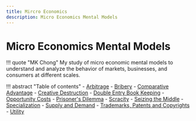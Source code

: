 ```yaml
---
title: Mircro Economics
description: Micro Economics Mental Models 
---
```


# Micro Economics Mental Models

!!! quote "MK Chong"
    My study of micro economic mental models to understand and analyze the behavior of markets, businesses, and consumers at different scales.

!!! abstract "Table of contents"
    - [Arbitrage](arbitrage.md)
    - [Bribery](bribery.md)
    - [Comparative Advantage](comparativeAdvantage.md)
    - [Creative Destruction](creativeDestruction.md)
    - [Double Entry Book Keeping](doubleEntryBookkeeping.md)
    - [Opportunity Costs](opportunityCosts.md)
    - [Prisoner's Dilemma](prisonersDilemma.md)
    - [Scracity](scarcity.md)
    - [Seizing the Middle](seizingTheMiddle.md)
    - [Specialization](specialization.md)
    - [Supply and Demand](supplyAndDemand.md)
    - [Trademarks, Patents and Copyrights](trademarks.md)
    - [Utility](utility.md)
